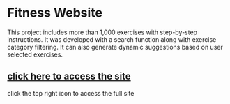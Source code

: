 # Fitness Website

This project includes more than 1,000 exercises with step-by-step instructions. It was developed with a search function along with exercise category filtering. It can also generate dynamic suggestions based on user selected exercises.


## [click here to access the site](https://jkenjidc.github.io/FitnessWebsite)
click the top right icon to access the full site